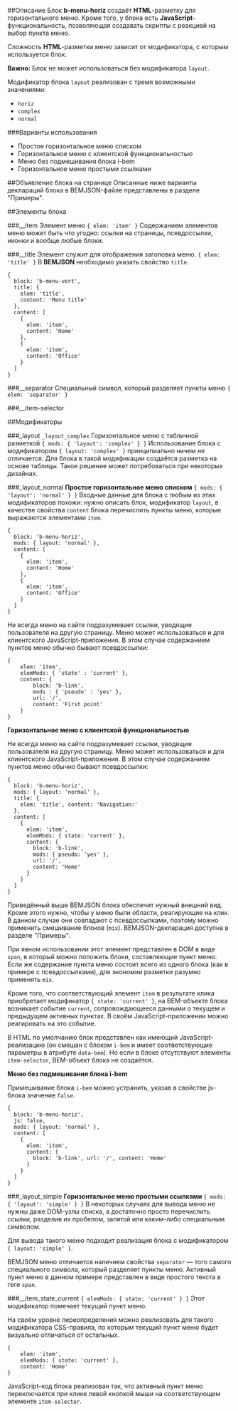 ##Описание
Блок **b-menu-horiz** создаёт **HTML**-разметку для горизонтального меню. Кроме того, у блока есть **JavaScript**-функциональность, позволяющая создавать скрипты с реакцией на выбор пункта меню.

Сложность **HTML**-разметки меню зависит от модификатора, с которым используется блок.

**Важно:** Блок не может использоваться без модификатора `layout`.

Модификатор блока `layout` реализован с тремя возможными значениями:

 * `horiz`
 * `complex`
 * `normal`

###Варианты использования
 * Простое горизонтальное меню списком
 * Горизонтальное меню с клиентской функциональностью
 * Меню без подмешивания блока i-bem
 * Горизонтальное меню простыми ссылками

##Объявление блока на странице
Описанные ниже варианты деклараций блока в BEMJSON-файле представлены в разделе "Примеры".

##Элементы блока

###__item
Элемент меню
`{ elem: 'item' }`
Содержанием элементов меню может быть что угодно: ссылки на страницы, псевдоссылки, иконки и вообще любые блоки.

###__title
Элемент служит для отображения заголовка меню.
`{ elem: 'title' }`
В **BEMJSON** необходимо указать свойство `title`.

```bemjson
{
  block: 'b-menu-vert',
  title: {
    elem: 'title',
    content: 'Menu title'
  },
  content: [
    {
      elem: 'item',
      content: 'Home'
    },
    {
      elem: 'item',
      content: 'Office'
    }
  ]
}
```

###__separator
Специальный символ, который разделяет пункты меню
`{ elem: 'separator' }`

###__item-selector

##Модификаторы

###_layout
`_layout_complex`
Горизонтальное меню с табличной разметкой
`{ mods: { 'layout': 'complex' } }`
Использование блока с модификатором `{ layout: 'complex' }` принципиально ничем не отличается. Для блока в такой модификации создаётся разметка на основе таблицы. Такое решение может потребоваться при некоторых дизайнах.

###_layout_normal
**Простое горизонтальное меню списком**
`{ mods: { 'layout': 'normal' } }`
Входные данные для блока с любым из этих модификаторов похожи: нужно описать блок, модификатор `layout`, в качестве свойства `content` блока перечислить пункты меню, которые выражаются элементами `item`.

```bemjson
{
  block: 'b-menu-horiz',
  mods: { layout: 'normal' },
  content: [
    {
      elem: 'item',
      content: 'Home'
    },
    {
      elem: 'item',
      content: 'Office'
    }
  ]
}
```

Не всегда меню на сайте подразумевает ссылки, уводящие пользователя на другую страницу. Меню может использоваться и для клиентского JavaScript-приложения. В этом случае содержанием пунктов меню обычно бывают псевдоссылки:

```bemjson
{
    elem: 'item',
    elemMods: { 'state' : 'current' },
    content: {
        block: 'b-link',
        mods : { 'pseudo' : 'yes' },
        url: '/',
        content: 'First point'
    }
}
```

**Горизонтальное меню с клиентской функциональностью**

Не всегда меню на сайте подразумевает ссылки, уводящие пользователя на другую страницу. Меню может использоваться и для клиентского JavaScript-приложения. В этом случае содержанием пунктов меню обычно бывают псевдоссылки:

```bemjson
{
  block: 'b-menu-horiz',
  mods: { layout: 'normal' },
  title: {
    elem: 'title', content: 'Navigation:'
  },
  content: [
    {
      elem: 'item',
      elemMods: { state: 'current' },
      content: {
        block: 'b-link',
        mods: { pseudo: 'yes' },
        url: '/',
        content: 'Home'
      }
    }
  ]
}
```
Приведённый выше BEMJSON блока обеспечит нужный внешний вид.
Кроме этого нужно, чтобы у меню были области, реагирующие на клик. В данном случае они совпадают с псевдоссылками, поэтому можно применить смешивание блоков (`mix`). BEMJSON-декларация доступна в разделе "Примеры".

При явном использовании этот элемент представлен в DOM в виде `span`, в который можно положить блоки, составляющие пункт меню. Если же содержание пункта меню состоит всего из одного блока (как в примере с псевдоссылками), для экономии разметки разумно применять `mix`.

Кроме того, что соответствующий элемент `item` в результате клика приобретает модификатор `{ state: 'current' }`, на BEM-объекте блока возникает событие `current`, сопровождающееся данными о текущем и предыдущем активных пунктах. В своём JavaScript-приложении можно реагировать на это событие.

В HTML по умолчанию блок представлен как имеющий JavaScript-реализацию (он смешан с блоком `i-bem` и имеет соответствующие параметры в атрибуте `data-bem`). Но если в блоке отсутствуют элементы `item-selector`, BEM-объект блока не создаётся.

**Меню без подмешивания блока i-bem**

Примешивание блока `i-bem` можно устранить, указав в свойстве js-блока значение `false`.

```bemjson
{
  block: 'b-menu-horiz',
  js: false,
  mods: { layout: 'normal' },
  content: [
    {
      elem: 'item',
      content: {
        block: 'b-link', url: '/', content: 'Home'
      }
    }
  ]
}
```

###_layout_simple
**Горизонтальное меню простыми ссылками**
`{ mods: { 'layout': 'simple' } }`
В некоторых случаях для вывода меню не нужны даже DOM-узлы списка, а достаточно просто перечислить ссылки, разделив их пробелом, запятой или каким-либо специальным символом.

Для вывода такого меню подходит реализация блока с модификатором `{ layout: 'simple' }`.

BEMJSON меню отличается наличием свойства `separator` — того самого специального символа, который разделяет пункты меню.
Активный пункт меню в данном примере представлен в виде простого текста в теге `span`.

###__item_state_current
`{ elemMods: { state: 'current' } }`
Этот модификатор помечает текущий пункт меню.

На своём уровне переопределения можно реализовать для такого модификатора CSS-правила, по которым текущий пункт меню будет визуально отличаться от остальных.

```bemjson
{
    elem: 'item',
    elemMods: { state: 'current' },
    content: 'Home'
}
```
JavaScript-код блока реализован так, что активный пункт меню переключается при клике левой кнопкой мыши на соответствующем элементе `item-selector`.
